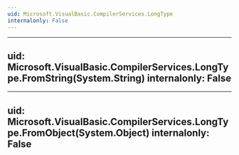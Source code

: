 ```yaml
---
uid: Microsoft.VisualBasic.CompilerServices.LongType
internalonly: False
---
```


---
uid: Microsoft.VisualBasic.CompilerServices.LongType.FromString(System.String)
internalonly: False
---

---
uid: Microsoft.VisualBasic.CompilerServices.LongType.FromObject(System.Object)
internalonly: False
---
